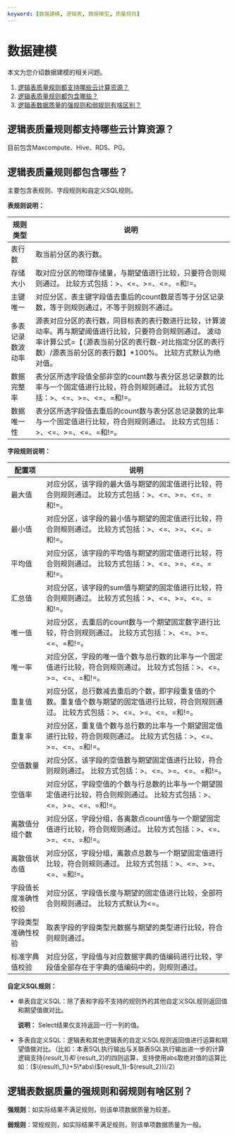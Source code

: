 ```yaml
---
keyword: [数据建模, 逻辑表, 数据模型, 质量规则]
---
```


# 数据建模

本文为您介绍数据建模的相关问题。

1.  [逻辑表质量规则都支持哪些云计算资源？](#section_aey_pca_lz7)
2.  [逻辑表质量规则都包含哪些？](#section_vak_3wn_hi0)
3.  [逻辑表数据质量的强规则和弱规则有啥区别？](#section_euq_cax_k1t)

## 逻辑表质量规则都支持哪些云计算资源？

目前包含Maxcompute、Hive、RDS、PG。

## 逻辑表质量规则都包含哪些？

主要包含表规则、字段规则和自定义SQL规则。

**表规则说明：**

|规则类型|说明|
|----|--|
|表行数|取当前分区的表行数。|
|存储大小|取对应分区的物理存储量，与期望值进行比较，只要符合则规则通过。 比较方式包括：\>、<=、\>=、<=、=和!=。|
|主键唯一|对应分区，表主键字段值去重后的count数是否等于分区记录数，等于则规则通过，不等于则规则不通过。|
|多表记录数波动率|源表对应分区的表行数，同目标表的表行数进行比较，计算波动率。再与期望阈值进行比较，只要符合则规则通过。 波动率计算公式=【（源表当前分区的表行数-对比指定分区的表行数）/源表当前分区的表行数】\*100%。 比较方式默认为绝对值。|
|数据完整率|表分区所选字段值全部非空的count数与表分区总记录数的比率与一个固定值进行比较，符合则规则通过。 比较方式包括：\>、<=、\>=、<=、=和!=。|
|数据唯一性|表分区所选字段值去重后的count数与表分区总记录数的比率与一个固定值进行比较，符合则规则通过。 比较方式包括：\>、<=、\>=、<=、=和!=。|

**字段规则说明：**

|配置项|说明|
|---|--|
|最大值|对应分区，该字段的最大值与期望的固定值进行比较，符合则规则通过。 比较方式包括：\>、<=、\>=、<=、=和!=。|
|最小值|对应分区，该字段的最小值与期望的固定值进行比较，符合则规则通过。 比较方式包括：\>、<=、\>=、<=、=和!=。|
|平均值|对应分区，该字段的平均值与期望的固定值进行比较，符合则规则通过。 比较方式包括：\>、<=、\>=、<=、=和!=。|
|汇总值|对应分区，该字段的sum值与期望的固定值进行比较，符合则规则通过。 比较方式包括：\>、<=、\>=、<=、=和!=。|
|唯一值|对应分区，去重后的count数与一个期望固定数字进行比较，符合则规则通过。 比较方式包括：\>、<=、\>=、<=、=和!=。|
|唯一率|对应分区，字段的唯一值个数与总行数的比率与一个固定值进行比较，符合则规则通过。 比较方式包括：\>、<=、\>=、<=、=和!=。|
|重复值|对应分区，总行数减去重后的个数，即字段重复值的个数。重复值个数与期望的固定值进行比较，符合则规则通过。 比较方式包括：\>、<=、\>=、<=、=和!=。|
|重复率|对应分区，重复值个数与总行数的比率与一个期望固定值进行比较，符合则规则通过。 比较方式包括：\>、<=、\>=、<=、=和!=。|
|空值数量|对应分区，该字段的空值数与期望固定值进行比较，符合则规则通过。 比较方式包括：\>、<=、\>=、<=、=和!=。|
|空值率|对应分区，字段空值的个数与行总数的比率与一个期望固定值进行比较，符合则规则通过。 比较方式包括：\>、<=、\>=、<=、=和!=。|
|离散值分组个数|对应分区，字段分组，各离散点count值与一个期望固定值进行比较，符合则规则通过。 比较方式包括：\>、<=、\>=、<=、=和!=。|
|离散值状态值|对应分区，字段分组，离散点总数与一个期望固定值进行比较，符合则规则通过。 比较方式包括：\>、<=、\>=、<=、=和!=。|
|字段值长度准确性校验|对应分区，字段值长度与期望的固定值进行比较，全部符合则规则通过。 比较方式默认为<=。|
|字段类型准确性校验|取表字段的字段类型元数据与期望的类型进行比较，符合则规则通过。|
|标准字典值校验|对应分区，字段值与对应数据字典的值编码进行比较，字段值全部存在于字典的值编码中的，则规则通过。|

**自定义SQL规则：**

-   单表自定义SQL：除了表和字段不支持的规则外的其他自定义SQL规则返回值和期望值做对比。

    **说明：** Select结果仅支持返回一行一列的值。

-   多表自定义SQL：逻辑表和其他逻辑表的自定义SQL规则返回值进行运算和期望值做对比。（比如：本表SQL执行输出与关联表SQL执行输出进一步的计算逻辑支持$\{result\_1\}和$ \{result\_2\}的四则运算，支持使用abs取绝对值的运算比如：\($\{result\_1\}+5\*abs\($\{result\_1\}-$\{result\_2\}\)\)/2）

## 逻辑表数据质量的强规则和弱规则有啥区别？

**强规则**：如实际结果不满足规则，则该单项数据质量为较差。

**弱规则**：常规规则，如实际结果不满足规则，则该单项数据质量为一般。

